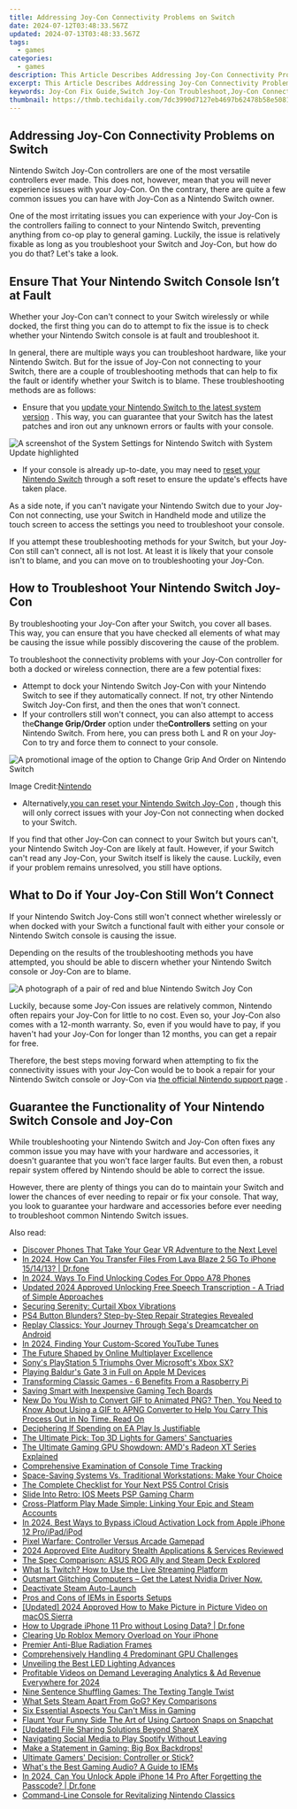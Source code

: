 ```yaml
---
title: Addressing Joy-Con Connectivity Problems on Switch
date: 2024-07-12T03:48:33.567Z
updated: 2024-07-13T03:48:33.567Z
tags:
  - games
categories:
  - games
description: This Article Describes Addressing Joy-Con Connectivity Problems on Switch
excerpt: This Article Describes Addressing Joy-Con Connectivity Problems on Switch
keywords: Joy-Con Fix Guide,Switch Joy-Con Troubleshoot,Joy-Con Connection Issue,Nintendo Joy-Con Repair,Joy-Con Switch Problems,Joy-Con Link Fixing,Joy-Con Connector Tips
thumbnail: https://thmb.techidaily.com/7dc3990d7127eb4697b62478b58e508110f3846153c4979b3c9a42816701b4b9.jpg
---
```


## Addressing Joy-Con Connectivity Problems on Switch

 Nintendo Switch Joy-Con controllers are one of the most versatile controllers ever made. This does not, however, mean that you will never experience issues with your Joy-Con. On the contrary, there are quite a few common issues you can have with Joy-Con as a Nintendo Switch owner.

 One of the most irritating issues you can experience with your Joy-Con is the controllers failing to connect to your Nintendo Switch, preventing anything from co-op play to general gaming. Luckily, the issue is relatively fixable as long as you troubleshoot your Switch and Joy-Con, but how do you do that? Let's take a look.

## Ensure That Your Nintendo Switch Console Isn’t at Fault

 Whether your Joy-Con can't connect to your Switch wirelessly or while docked, the first thing you can do to attempt to fix the issue is to check whether your Nintendo Switch console is at fault and troubleshoot it.

 In general, there are multiple ways you can troubleshoot hardware, like your Nintendo Switch. But for the issue of Joy-Con not connecting to your Switch, there are a couple of troubleshooting methods that can help to fix the fault or identify whether your Switch is to blame. These troubleshooting methods are as follows:

* Ensure that you [update your Nintendo Switch to the latest system version](https://www.makeuseof.com/how-to-update-nintendo-switch/) . This way, you can guarantee that your Switch has the latest patches and iron out any unknown errors or faults with your console.

![A screenshot of the System Settings for Nintendo Switch with System Update highlighted](https://static1.makeuseofimages.com/wordpress/wp-content/uploads/2023/06/system-settings-nintendo-switch-1.jpg)

* If your console is already up-to-date, you may need to [reset your Nintendo Switch](https://www.makeuseof.com/ways-to-reset-nintendo-switch/) through a soft reset to ensure the update's effects have taken place.

 As a side note, if you can't navigate your Nintendo Switch due to your Joy-Con not connecting, use your Switch in Handheld mode and utilize the touch screen to access the settings you need to troubleshoot your console.

 If you attempt these troubleshooting methods for your Switch, but your Joy-Con still can't connect, all is not lost. At least it is likely that your console isn't to blame, and you can move on to troubleshooting your Joy-Con.

## How to Troubleshoot Your Nintendo Switch Joy-Con

 By troubleshooting your Joy-Con after your Switch, you cover all bases. This way, you can ensure that you have checked all elements of what may be causing the issue while possibly discovering the cause of the problem.

 To troubleshoot the connectivity problems with your Joy-Con controller for both a docked or wireless connection, there are a few potential fixes:

* Attempt to dock your Nintendo Switch Joy-Con with your Nintendo Switch to see if they automatically connect. If not, try other Nintendo Switch Joy-Con first, and then the ones that won't connect.
* If your controllers still won't connect, you can also attempt to access the**Change Grip/Order** option under the**Controllers** setting on your Nintendo Switch. From here, you can press both L and R on your Joy-Con to try and force them to connect to your console.

![A promotional image of the option to Change Grip And Order on Nintendo Switch](https://static1.makeuseofimages.com/wordpress/wp-content/uploads/2023/09/img12.jpg)

 Image Credit:[Nintendo](https://www.nintendo.com/my/support/switch/controller/index.html)

* Alternatively,[you can reset your Nintendo Switch Joy-Con](https://www.makeuseof.com/nintendo-switch-how-to-reset-joy-cons/) , though this will only correct issues with your Joy-Con not connecting when docked to your Switch.

 If you find that other Joy-Con can connect to your Switch but yours can't, your Nintendo Switch Joy-Con are likely at fault. However, if your Switch can't read any Joy-Con, your Switch itself is likely the cause. Luckily, even if your problem remains unresolved, you still have options.

## What to Do if Your Joy-Con Still Won’t Connect

 If your Nintendo Switch Joy-Cons still won't connect whether wirelessly or when docked with your Switch a functional fault with either your console or Nintendo Switch console is causing the issue.

 Depending on the results of the troubleshooting methods you have attempted, you should be able to discern whether your Nintendo Switch console or Joy-Con are to blame.

![A photograph of a pair of red and blue Nintendo Switch Joy Con](https://static1.makeuseofimages.com/wordpress/wp-content/uploads/2023/09/sara-kurfess-jqprecmineu-unsplash-1.jpg)

 Luckily, because some Joy-Con issues are relatively common, Nintendo often repairs your Joy-Con for little to no cost. Even so, your Joy-Con also comes with a 12-month warranty. So, even if you would have to pay, if you haven't had your Joy-Con for longer than 12 months, you can get a repair for free.

 Therefore, the best steps moving forward when attempting to fix the connectivity issues with your Joy-Con would be to book a repair for your Nintendo Switch console or Joy-Con via [the official Nintendo support page](https://repair.nintendo.com/cc/soConsumer.html) .

## Guarantee the Functionality of Your Nintendo Switch Console and Joy-Con

 While troubleshooting your Nintendo Switch and Joy-Con often fixes any common issue you may have with your hardware and accessories, it doesn't guarantee that you won't face larger faults. But even then, a robust repair system offered by Nintendo should be able to correct the issue.

 However, there are plenty of things you can do to maintain your Switch and lower the chances of ever needing to repair or fix your console. That way, you look to guarantee your hardware and accessories before ever needing to troubleshoot common Nintendo Switch issues.


<ins class="adsbygoogle"
     style="display:block"
     data-ad-format="autorelaxed"
     data-ad-client="ca-pub-7571918770474297"
     data-ad-slot="1223367746"></ins>



<ins class="adsbygoogle"
     style="display:block"
     data-ad-client="ca-pub-7571918770474297"
     data-ad-slot="8358498916"
     data-ad-format="auto"
     data-full-width-responsive="true"></ins>



<span class="atpl-alsoreadstyle">Also read:</span>
<div><ul>
<li><a href="https://extra-lessons.techidaily.com/discover-phones-that-take-your-gear-vr-adventure-to-the-next-level/"><u>Discover Phones That Take Your Gear VR Adventure to the Next Level</u></a></li>
<li><a href="https://android-transfer.techidaily.com/in-2024-how-can-you-transfer-files-from-lava-blaze-2-5g-to-iphone-151413-drfone-by-drfone-transfer-from-android-transfer-from-android/"><u>In 2024, How Can You Transfer Files From Lava Blaze 2 5G To iPhone 15/14/13? | Dr.fone</u></a></li>
<li><a href="https://sim-unlock.techidaily.com/in-2024-ways-to-find-unlocking-codes-for-oppo-a78-phones-by-drfone-android/"><u>In 2024, Ways To Find Unlocking Codes For Oppo A78 Phones</u></a></li>
<li><a href="https://audio-shaping.techidaily.com/updated-2024-approved-unlocking-free-speech-transcription-a-triad-of-simple-approaches/"><u>Updated 2024 Approved Unlocking Free Speech Transcription - A Triad of Simple Approaches</u></a></li>
<li><a href="https://games-able.techidaily.com/securing-serenity-curtail-xbox-vibrations/"><u>Securing Serenity: Curtail Xbox Vibrations</u></a></li>
<li><a href="https://games-able.techidaily.com/ps4-button-blunders-step-by-step-repair-strategies-revealed/"><u>PS4 Button Blunders? Step-by-Step Repair Strategies Revealed</u></a></li>
<li><a href="https://games-able.techidaily.com/replay-classics-your-journey-through-segas-dreamcatcher-on-android/"><u>Replay Classics: Your Journey Through Sega's Dreamcatcher on Android</u></a></li>
<li><a href="https://youtube-stream.techidaily.com/in-2024-finding-your-custom-scored-youtube-tunes/"><u>In 2024, Finding Your Custom-Scored YouTube Tunes</u></a></li>
<li><a href="https://games-able.techidaily.com/the-future-shaped-by-online-multiplayer-excellence/"><u>The Future Shaped by Online Multiplayer Excellence</u></a></li>
<li><a href="https://games-able.techidaily.com/sonys-playstation-5-triumphs-over-microsofts-xbox-sx/"><u>Sony's PlayStation 5 Triumphs Over Microsoft's Xbox SX?</u></a></li>
<li><a href="https://games-able.techidaily.com/playing-baldurs-gate-3-in-full-on-apple-m-devices/"><u>Playing Baldur's Gate 3 in Full on Apple M Devices</u></a></li>
<li><a href="https://games-able.techidaily.com/transforming-classic-games-6-benefits-from-a-raspberry-pi/"><u>Transforming Classic Games - 6 Benefits From a Raspberry Pi</u></a></li>
<li><a href="https://games-able.techidaily.com/saving-smart-with-inexpensive-gaming-tech-boards/"><u>Saving Smart with Inexpensive Gaming Tech Boards</u></a></li>
<li><a href="https://ai-editing-video.techidaily.com/new-do-you-wish-to-convert-gif-to-animated-png-then-you-need-to-know-about-using-a-gif-to-apng-converter-to-help-you-carry-this-process-out-in-no-time-read-/"><u>New Do You Wish to Convert GIF to Animated PNG? Then, You Need to Know About Using a GIF to APNG Converter to Help You Carry This Process Out in No Time. Read On</u></a></li>
<li><a href="https://games-able.techidaily.com/deciphering-if-spending-on-ea-play-is-justifiable/"><u>Deciphering If Spending on EA Play Is Justifiable</u></a></li>
<li><a href="https://games-able.techidaily.com/the-ultimate-pick-top-3d-lights-for-gamers-sanctuaries/"><u>The Ultimate Pick: Top 3D Lights for Gamers' Sanctuaries</u></a></li>
<li><a href="https://games-able.techidaily.com/the-ultimate-gaming-gpu-showdown-amds-radeon-xt-series-explained/"><u>The Ultimate Gaming GPU Showdown: AMD's Radeon XT Series Explained</u></a></li>
<li><a href="https://games-able.techidaily.com/comprehensive-examination-of-console-time-tracking/"><u>Comprehensive Examination of Console Time Tracking</u></a></li>
<li><a href="https://games-able.techidaily.com/space-saving-systems-vs-traditional-workstations-make-your-choice/"><u>Space-Saving Systems Vs. Traditional Workstations: Make Your Choice</u></a></li>
<li><a href="https://games-able.techidaily.com/the-complete-checklist-for-your-next-ps5-control-crisis/"><u>The Complete Checklist for Your Next PS5 Control Crisis</u></a></li>
<li><a href="https://games-able.techidaily.com/slide-into-retro-ios-meets-psp-gaming-charm/"><u>Slide Into Retro: IOS Meets PSP Gaming Charm</u></a></li>
<li><a href="https://games-able.techidaily.com/cross-platform-play-made-simple-linking-your-epic-and-steam-accounts/"><u>Cross-Platform Play Made Simple: Linking Your Epic and Steam Accounts</u></a></li>
<li><a href="https://activate-lock.techidaily.com/in-2024-best-ways-to-bypass-icloud-activation-lock-from-apple-iphone-12-proipadipod-by-drfone-ios/"><u>In 2024, Best Ways to Bypass iCloud Activation Lock from Apple iPhone 12 Pro/iPad/iPod</u></a></li>
<li><a href="https://games-able.techidaily.com/pixel-warfare-controller-versus-arcade-gamepad/"><u>Pixel Warfare: Controller Versus Arcade Gamepad</u></a></li>
<li><a href="https://audio-shaping.techidaily.com/2024-approved-elite-auditory-stealth-applications-and-services-reviewed/"><u>2024 Approved Elite Auditory Stealth Applications & Services Reviewed</u></a></li>
<li><a href="https://games-able.techidaily.com/the-spec-comparison-asus-rog-ally-and-steam-deck-explored/"><u>The Spec Comparison: ASUS ROG Ally and Steam Deck Explored</u></a></li>
<li><a href="https://games-able.techidaily.com/what-is-twitch-how-to-use-the-live-streaming-platform/"><u>What Is Twitch? How to Use the Live Streaming Platform</u></a></li>
<li><a href="https://games-able.techidaily.com/1719159193660-outsmart-glitching-computers-get-the-latest-nvidia-driver-now/"><u>Outsmart Glitching Computers – Get the Latest Nvidia Driver Now.</u></a></li>
<li><a href="https://games-able.techidaily.com/deactivate-steam-auto-launch/"><u>Deactivate Steam Auto-Launch</u></a></li>
<li><a href="https://games-able.techidaily.com/pros-and-cons-of-iems-in-esports-setups/"><u>Pros and Cons of IEMs in Esports Setups</u></a></li>
<li><a href="https://fox-helps.techidaily.com/updated-2024-approved-how-to-make-picture-in-picture-video-on-macos-sierra/"><u>[Updated] 2024 Approved  How to Make Picture in Picture Video on macOS Sierra</u></a></li>
<li><a href="https://review-topics.techidaily.com/how-to-upgrade-iphone-11-pro-without-losing-data-drfone-by-drfone-ios-system-repair-ios-system-repair/"><u>How to Upgrade iPhone 11 Pro without Losing Data? | Dr.fone</u></a></li>
<li><a href="https://games-able.techidaily.com/clearing-up-roblox-memory-overload-on-your-iphone/"><u>Clearing Up Roblox Memory Overload on Your iPhone</u></a></li>
<li><a href="https://games-able.techidaily.com/premier-anti-blue-radiation-frames/"><u>Premier Anti-Blue Radiation Frames</u></a></li>
<li><a href="https://games-able.techidaily.com/comprehensively-handling-4-predominant-gpu-challenges/"><u>Comprehensively Handling 4 Predominant GPU Challenges</u></a></li>
<li><a href="https://games-able.techidaily.com/unveiling-the-best-led-lighting-advances/"><u>Unveiling the Best LED Lighting Advances</u></a></li>
<li><a href="https://facebook-video-footage.techidaily.com/profitable-videos-on-demand-leveraging-analytics-and-ad-revenue-everywhere-for-2024/"><u>Profitable Videos on Demand  Leveraging Analytics & Ad Revenue Everywhere for 2024</u></a></li>
<li><a href="https://games-able.techidaily.com/nine-sentence-shuffling-games-the-texting-tangle-twist/"><u>Nine Sentence Shuffling Games: The Texting Tangle Twist</u></a></li>
<li><a href="https://games-able.techidaily.com/what-sets-steam-apart-from-gog-key-comparisons/"><u>What Sets Steam Apart From GoG? Key Comparisons</u></a></li>
<li><a href="https://games-able.techidaily.com/six-essential-aspects-you-cant-miss-in-gaming/"><u>Six Essential Aspects You Can't Miss in Gaming</u></a></li>
<li><a href="https://extra-hints.techidaily.com/flaunt-your-funny-side-the-art-of-using-cartoon-snaps-on-snapchat/"><u>Flaunt Your Funny Side  The Art of Using Cartoon Snaps on Snapchat</u></a></li>
<li><a href="https://remote-screen-capture.techidaily.com/updated-file-sharing-solutions-beyond-sharex/"><u>[Updated] File Sharing Solutions Beyond ShareX</u></a></li>
<li><a href="https://facebook.techidaily.com/navigating-social-media-to-play-spotify-without-leaving/"><u>Navigating Social Media to Play Spotify Without Leaving</u></a></li>
<li><a href="https://games-able.techidaily.com/1719160774357-make-a-statement-in-gaming-big-box-backdrops/"><u>Make a Statement in Gaming: Big Box Backdrops!</u></a></li>
<li><a href="https://games-able.techidaily.com/ultimate-gamers-decision-controller-or-stick/"><u>Ultimate Gamers' Decision: Controller or Stick?</u></a></li>
<li><a href="https://games-able.techidaily.com/whats-the-best-gaming-audio-a-guide-to-iems/"><u>What's the Best Gaming Audio? A Guide to IEMs</u></a></li>
<li><a href="https://iphone-unlock.techidaily.com/in-2024-can-you-unlock-apple-iphone-14-pro-after-forgetting-the-passcode-drfone-by-drfone-ios/"><u>In 2024, Can You Unlock Apple iPhone 14 Pro After Forgetting the Passcode? | Dr.fone</u></a></li>
<li><a href="https://games-able.techidaily.com/command-line-console-for-revitalizing-nintendo-classics/"><u>Command-Line Console for Revitalizing Nintendo Classics</u></a></li>
</ul></div>
